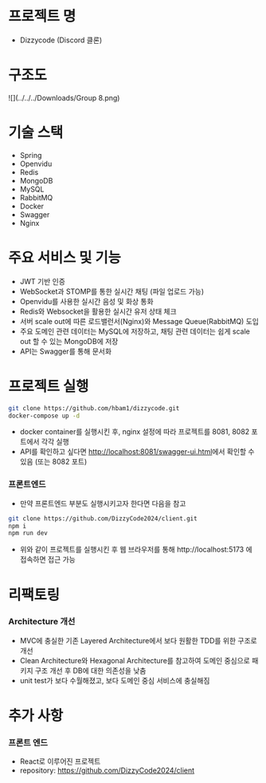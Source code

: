 # 프로젝트 명

- Dizzycode (Discord 클론)

# 구조도

![](../../../Downloads/Group 8.png)

# 기술 스택

- Spring
- Openvidu
- Redis
- MongoDB
- MySQL
- RabbitMQ
- Docker
- Swagger
- Nginx

# 주요 서비스 및 기능

- JWT 기반 인증
- WebSocket과 STOMP를 통한 실시간 채팅 (파일 업로드 가능)
- Openvidu를 사용한 실시간 음성 및 화상 통화
- Redis와 Websocket을 활용한 실시간 유저 상태 체크
- 서버 scale out에 따른 로드밸런서(Nginx)와 Message Queue(RabbitMQ) 도입
- 주요 도메인 관련 데이터는 MySQL에 저장하고, 채팅 관련 데이터는 쉽게 scale out 할 수 있는 MongoDB에 저장
- API는 Swagger를 통해 문서화

# 프로젝트 실행

```bash
git clone https://github.com/hbam1/dizzycode.git
docker-compose up -d
```

- docker container를 실행시킨 후, nginx 설정에 따라 프로젝트를 8081, 8082 포트에서 각각 실행
- API를 확인하고 싶다면 [http://localhost:8081/swagger-ui.html](http://localhost:8080/swagger-ui.html)에서 확인할 수 있음 (또는 8082 포트)

### 프론트엔드

- 만약 프론트엔드 부분도 실행시키고자 한다면 다음을 참고

```bash
git clone https://github.com/DizzyCode2024/client.git
npm i
npm run dev
```

- 위와 같이 프로젝트를 실행시킨 후 웹 브라우저를 통해 http://localhost:5173 에 접속하면 접근 가능

# 리팩토링

### Architecture 개선

- MVC에 충실한 기존 Layered Architecture에서 보다 원활한 TDD를 위한 구조로 개선
- Clean Architecture와 Hexagonal Architecture를 참고하여 도메인 중심으로 패키지 구조 개선 후 DB에 대한 의존성을 낮춤
- unit test가 보다 수월해졌고, 보다 도메인 중심 서비스에 충실해짐

# 추가 사항

### 프론트 엔드

- React로 이루어진 프로젝트
- repository: https://github.com/DizzyCode2024/client
